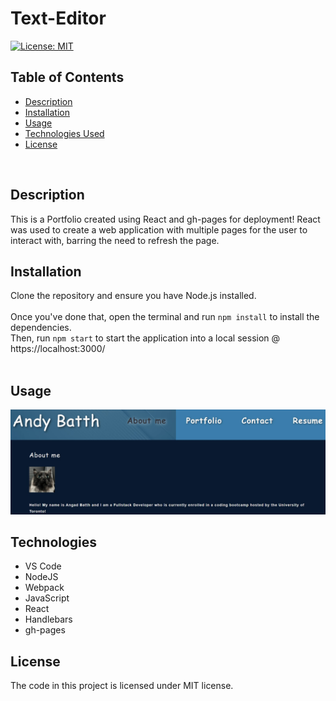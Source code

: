 # Text-Editor

[![License: MIT](https://img.shields.io/badge/License-MIT-blue.svg)](https://opensource.org/licenses/MIT)

## Table of Contents
- [Description](#description)
- [Installation](#installation)
- [Usage](#usage)
- [Technologies Used](#technologies)
- [License](#license)
<br />

## Description
This is a Portfolio created using React and gh-pages for deployment! React was used to create a web application with multiple pages for the user to interact with, barring the need to refresh the page.
<br />

## Installation
Clone the repository and ensure you have Node.js installed.<br /><br />
Once you've done that, open the terminal and run `npm install` to install the dependencies. <br />
Then, run `npm start` to start the application into a local session @ https://localhost:3000/ <br /><br />

## Usage
![homepage](./src/assets/images/homepage.jpg)

## Technologies

- VS Code </br>
- NodeJS </br>
- Webpack </br>
- JavaScript </br>
- React </br>
- Handlebars </br>
- gh-pages </br>

## License
The code in this project is licensed under MIT license.